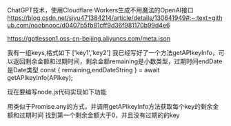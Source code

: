 
ChatGPT技术，使用Cloudflare Workers生成不用魔法的OpenAI接口
https://blog.csdn.net/siyu471384214/article/details/130641949#:~:text=github.com/noobnooc/d0407b5fb81cff9d36f981170b99d4e6


https://gptlesson1.oss-cn-beijing.aliyuncs.com/meta.json


我有一组keys,格式如下 ['key1','key2']
我已经写好了一个方法getAPIkeyInfo，可以返回剩余金额和过期时间，剩余金额remaining是小数类型，过期时间endDate是Date类型
const { remaining,endDateString } = await getAPIkeyInfo(APIkey);

现在要编写node.js代码实现如下功能

用类似于Promise.any的方式，并调用getAPIkeyInfo方法获取每个key的剩余金额和过期时间
找到第一个剩余金额大于0，并且没有过期的的key



